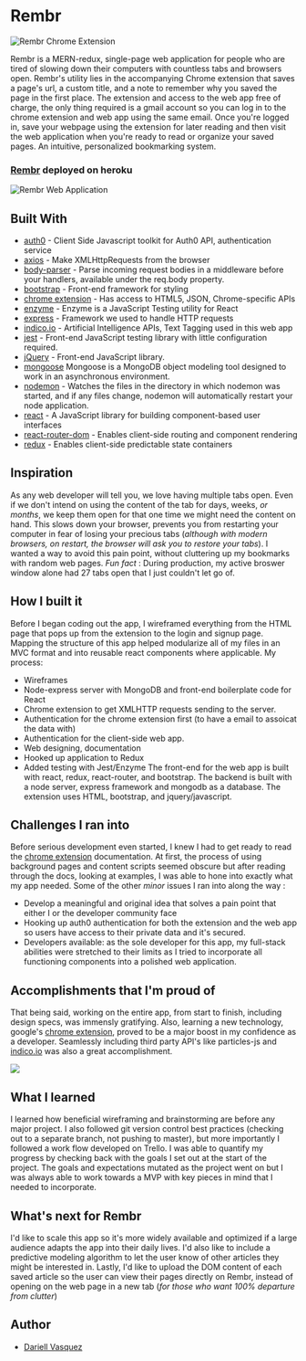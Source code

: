 # Rembr

![Rembr Chrome Extension](https://media.giphy.com/media/3tGUl8GqYFBojtmfEV/giphy.gif)

Rembr is a MERN-redux, single-page web application for people who are tired of slowing down their computers with countless tabs and browsers open. Rembr's utility lies in the accompanying Chrome extension that saves a page's url, a custom title, and a note to remember why you saved the page in the first place. The extension and access to the web app free of charge, the only thing required is a gmail account so you can log in to the chrome extension and web app using the same email. Once you're logged in, save your webpage using the extension for later reading and then visit the web application when you're ready to read or organize your saved pages. An intuitive, personalized bookmarking system.

### [Rembr](https://rembr-app.herokuapp.com/) deployed on heroku

![Rembr Web Application](https://media.giphy.com/media/1XhtZPa4a7e4DaaReV/giphy.gif)

## Built With

* [auth0](https://www.npmjs.com/package/auth0-js) - Client Side Javascript toolkit for Auth0 API, authentication service
* [axios](https://www.npmjs.com/package/axios) - Make XMLHttpRequests from the browser
* [body-parser](https://www.npmjs.com/package/body-parser) - Parse incoming request bodies in a middleware before your handlers, available under the req.body property.
* [bootstrap](https://getbootstrap.com/) - Front-end framework for styling
* [chrome extension](https://developer.chrome.com/extensions/devguide) - Has access to HTML5, JSON, Chrome-specific APIs 
* [enzyme](https://airbnb.io/enzyme/) - Enzyme is a JavaScript Testing utility for React
* [express](https://www.npmjs.com/package/express) - Framework we used to handle HTTP requests
* [indico.io](https://www.npmjs.com/package/indico.io) - Artificial Intelligence APIs, Text Tagging used in this web app
* [jest](https://jestjs.io/) - Front-end JavaScript testing library with little configuration required. 
* [jQuery](https://jquery.com/) - Front-end JavaScript library. 
* [mongoose](https://www.npmjs.com/package/mongoose) Mongoose is a MongoDB object modeling tool designed to work in an asynchronous environment.
* [nodemon](https://www.npmjs.com/package/nodemon) - Watches the files in the directory in which nodemon was started, and if any files change, nodemon will automatically restart your node application.
* [react](https://reactjs.org/) - A JavaScript library for building component-based user interfaces
* [react-router-dom](https://www.npmjs.com/package/react-router) - Enables client-side routing and component rendering
* [redux](https://redux.js.org/) - Enables client-side predictable state containers


## Inspiration
As any web developer will tell you, we love having multiple tabs open. Even if we don't intend on using the content of the tab for days, weeks, *or months*, we keep them open for that one time we might need the content on hand. This slows down your browser, prevents you from restarting your computer in fear of losing your precious tabs (*although with modern browsers, on restart, the browser will ask you to restore your tabs*). I wanted a way to avoid this pain point, without cluttering up my bookmarks with random web pages. *Fun fact* : During production, my active broswer window alone had 27 tabs open that I just couldn't let go of. 

## How I built it
Before I began coding out the app, I wireframed everything from the HTML page that pops up from the extension to the login and signup page. Mapping the structure of this app helped modularize all of my files in an MVC format and into reusable react components where applicable. My process:
 * Wireframes
 * Node-express server with MongoDB and front-end boilerplate code for React
 * Chrome extension to get XMLHTTP requests sending to the server.
 * Authentication for the chrome extension first (to have a email to assoicat the data with)
 * Authentication for the client-side web app.
 * Web designing, documentation
 * Hooked up application to Redux
 * Added testing with Jest/Enzyme
The front-end for the web app is built with react, redux, react-router, and bootstrap. The backend is built with a node server, express framework and mongodb as a database. The extension uses HTML, bootstrap, and jquery/javascript.

## Challenges I ran into
Before serious development even started, I knew I had to get ready to read the [chrome extension](https://developer.chrome.com/extensions/devguide) documentation. At first, the process of using background pages and content scripts seemed obscure but after reading through the docs, looking at examples, I was able to hone into exactly what my app needed. Some of the other *minor* issues I ran into along the way :
* Develop a meaningful and original idea that solves a pain point that either I or the developer community face
* Hooking up auth0 authentication for both the extension and the web app so users have access to their private data and it's secured. 
* Developers available: as the sole developer for this app, my full-stack abilities were stretched to their limits as I tried to incorporate all functioning components into a polished web application. 

## Accomplishments that I'm proud of
That being said, working on the entire app, from start to finish, including design specs, was immensly gratifying. Also, learning a new technology, google's [chrome extension](https://developer.chrome.com/extensions/devguide), proved to be a major boost in my confidence as a developer. Seamlessly including third party API's like particles-js and [indico.io](https://www.npmjs.com/package/indico.io) was also a great accomplishment.

<img src="http://res.cloudinary.com/dquez/image/upload/v1521158262/Screen_Shot_2018-03-14_at_8.58.06_PM_y5hncw.png"/>

## What I learned
I learned how beneficial wireframing and brainstorming are before any major project. I also followed git version control best practices (checking out to a separate branch, not pushing to master), but more importantly I followed a work flow developed on Trello. I was able to quantify my progress by checking back with the goals I set out at the start of the project. The goals and expectations mutated as the project went on but I was always able to work towards a MVP with key pieces in mind that I needed to incorporate.


## What's next for Rembr
I'd like to scale this app so it's more widely available and optimized if a large audience adapts the app into their daily lives. I'd also like to include a predictive modeling algorithm to let the user know of other articles they might be interested in. Lastly, I'd like to upload the DOM content of each saved article so the user can view their pages directly on Rembr, instead of opening on the web page in a new tab (*for those who want 100% departure from clutter*)

## Author

- [Dariell Vasquez](https://github.com/Dquez)
